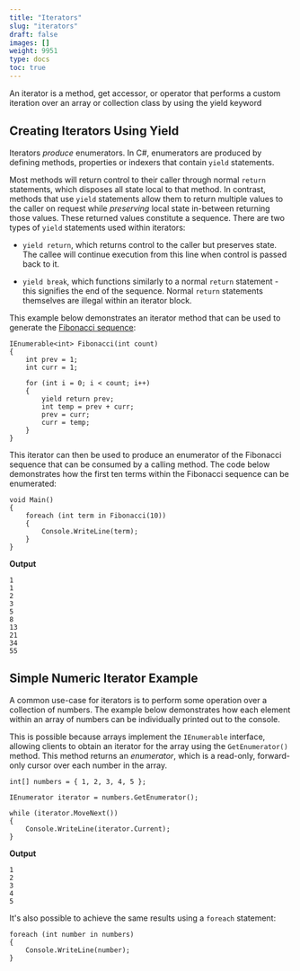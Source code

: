 ```yaml
---
title: "Iterators"
slug: "iterators"
draft: false
images: []
weight: 9951
type: docs
toc: true
---
```


An iterator is a method, get accessor, or operator that performs a custom iteration over an array or collection class by using the yield keyword

## Creating Iterators Using Yield
Iterators *produce* enumerators. In C#, enumerators are produced by defining methods, properties or indexers that contain `yield` statements. 

Most methods will return control to their caller through normal `return` statements, which disposes all state local to that method. In contrast, methods that use `yield` statements allow them to return multiple values to the caller on request while *preserving* local state in-between returning those values. These returned values constitute a sequence. There are two types of `yield` statements used within iterators:

 - `yield return`, which returns control to the caller but preserves state. The callee will continue execution from this line when control is passed back to it.

 - `yield break`, which functions similarly to a normal `return` statement - this signifies the end of the sequence. Normal `return` statements themselves are illegal within an iterator block.


This example below demonstrates an iterator method that can be used to generate the [Fibonacci sequence][1]:

    IEnumerable<int> Fibonacci(int count)
    {
        int prev = 1;
        int curr = 1;
        
        for (int i = 0; i < count; i++)
        {
            yield return prev;
            int temp = prev + curr;
            prev = curr;
            curr = temp;
        }
    }

This iterator can then be used to produce an enumerator of the Fibonacci sequence that can be consumed by a calling method. The code below demonstrates how the first ten terms within the Fibonacci sequence can be enumerated:

    void Main()
    {
        foreach (int term in Fibonacci(10))
        {
            Console.WriteLine(term);
        }
    }

**Output**

    1
    1
    2
    3
    5
    8
    13
    21
    34
    55

  [1]: https://en.wikipedia.org/wiki/Fibonacci_number

## Simple Numeric Iterator Example

A common use-case for iterators is to perform some operation over a collection of numbers. The example below demonstrates how each element within an array of numbers can be individually printed out to the console.

This is possible because arrays implement the `IEnumerable` interface, allowing clients to obtain an iterator for the array using the `GetEnumerator()` method. This method returns an *enumerator*, which is a read-only, forward-only cursor over each number in the array.

    int[] numbers = { 1, 2, 3, 4, 5 };

    IEnumerator iterator = numbers.GetEnumerator();

    while (iterator.MoveNext())
    {
        Console.WriteLine(iterator.Current);
    }

**Output**

    1
    2
    3
    4
    5

It's also possible to achieve the same results using a `foreach` statement:

    foreach (int number in numbers)
    {
        Console.WriteLine(number);
    }




